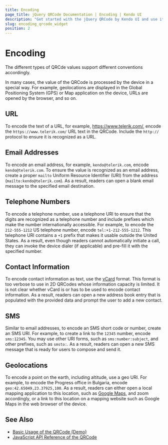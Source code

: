 ```yaml
---
title: Encoding
page_title: jQuery QRCode Documentation | Encoding | Kendo UI
description: "Get started with the jQuery QRCode by Kendo UI and use its supported encoding conventions."
slug: encoding_qrcode_widget
position: 2
---
```


# Encoding

The different types of QRCde values support different conventions accordingly.

In many cases, the value of the QRCode is processed by the device in a special way. For example, geolocations are displayed in the Global Positioning System (GPS) or Map application on the device, URLs are opened by the browser, and so on.

## URL

To encode the text of a URL, for example, https://www.telerik.com/, encode the `https://www.telerik.com/` URL text in the QRCode. Include the `http://` protocol to ensure it is recognized as a URL.

## Email Addresses

To encode an email address, for example, `kendo@telerik.com`, encode `kendo@telerik.com`. To ensure the value is recognized as an email address, create a proper `mailto` Uniform Resource Identifier (URI) from the address (`mailto:kendo@telerik.com`). As a result, readers can open a blank email message to the specified email destination.

## Telephone Numbers

To encode a telephone number, use a telephone URI to ensure that the digits are recognized as a telephone number and include prefixes which make the number internationally accessible. For example, to encode the `212-555-1212` US telephone number, encode `tel:+1-212-555-1212`. This telephone URI contains a `+1` prefix that makes it usable outside the United States. As a result, even though readers cannot automatically initiate a call, they can invoke the device dialer (if applicable) and pre-fill it with the specified number.

## Contact Information

To encode contact information as text, use the [vCard](https://en.wikipedia.org/wiki/VCard) format. This format is too verbose to use in 2D QRCodes whose information capacity is limited. It is not clear whether vCard is or has to be used to encode contact information. As a result, readers can open a new address book entry that is populated with the provided data and prompt the user to add a new contact.

## SMS

Similar to email addresses, to encode an SMS short code or number, create an SMS URI. For example, to create a link to the `12345` number, encode `sms:12345`. You may use other URI forms, such as `sms:number:subject`, and other prefixes, such as `smsto:`. As a result, readers can open a new SMS message that is ready for users to compose and send it.

## Geolocations

To encode a point on the earth, including altitude, use a geo URI. For example, to encode the Progress office in Bulgaria, encode `geo:42.65049,23.37925,100`. As a result, readers can either open a local mapping application to this location, such as [Google Maps](https://www.google.bg/maps/), and zoom accordingly, or a link to this location on a mapping website such as Google Maps in the web browser of the device.

## See Also

* [Basic Usage of the QRCode (Demo)](https://demos.telerik.com/kendo-ui/qrcode/index)
* [JavaScript API Reference of the QRCode](/api/javascript/dataviz/ui/qrcode)
